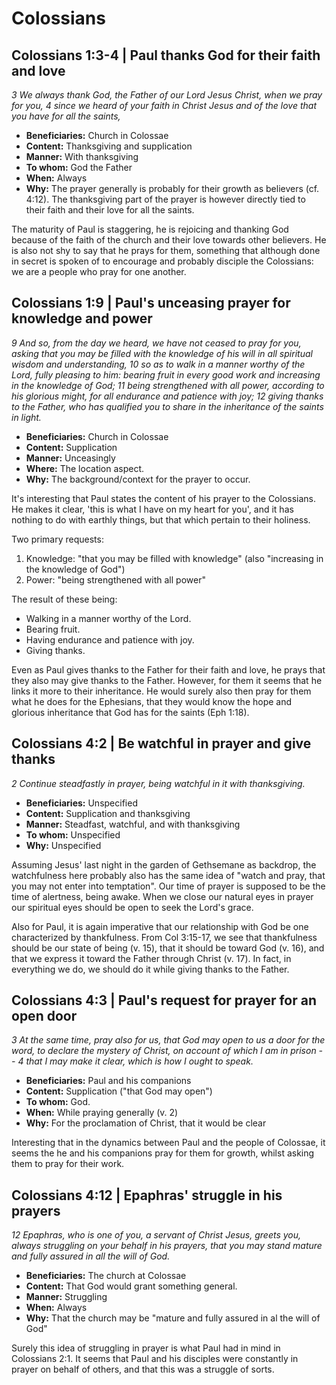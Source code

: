 # Colossians

## Colossians 1:3-4 | Paul thanks God for their faith and love

_3 We always thank God, the Father of our Lord Jesus Christ, when we pray for you,_
_4 since we heard of your faith in Christ Jesus and of the love that you have for all the saints,_

- **Beneficiaries:** Church in Colossae
- **Content:** Thanksgiving and supplication
- **Manner:** With thanksgiving
- **To whom:** God the Father
- **When:** Always
- **Why:** The prayer generally is probably for their growth as believers (cf. 4:12).
  The thanksgiving part of the prayer is however directly tied to their faith and their love for all the saints.

The maturity of Paul is staggering, he is rejoicing and thanking God because of the faith of the church and their love towards other believers.
He is also not shy to say that he prays for them, something that although done in secret is spoken of to encourage and probably disciple the Colossians: we are a people who pray for one another.

## Colossians 1:9 | Paul's unceasing prayer for knowledge and power

_9 And so, from the day we heard, we have not ceased to pray for you,_
_asking that you may be filled with the knowledge of his will in all spiritual wisdom and understanding,_
_10 so as to walk in a manner worthy of the Lord, fully pleasing to him:_
_bearing fruit in every good work and increasing in the knowledge of God;_
_11 being strengthened with all power, according to his glorious might,_
_for all endurance and patience with joy;_
_12 giving thanks to the Father, who has qualified you to share in the inheritance of the saints in light._

- **Beneficiaries:** Church in Colossae
- **Content:** Supplication
- **Manner:** Unceasingly
- **Where:** The location aspect.
- **Why:** The background/context for the prayer to occur.

It's interesting that Paul states the content of his prayer to the Colossians.
He makes it clear, 'this is what I have on my heart for you', and it has nothing to do with earthly things, but that which pertain to their holiness.

Two primary requests:

1. Knowledge: "that you may be filled with knowledge" (also "increasing in the knowledge of God")
2. Power: "being strengthened with all power"

The result of these being: 

- Walking in a manner worthy of the Lord.
- Bearing fruit.
- Having endurance and patience with joy.
- Giving thanks.

Even as Paul gives thanks to the Father for their faith and love, he prays that they also may give thanks to the Father.
However, for them it seems that he links it more to their inheritance.
He would surely also then pray for them what he does for the Ephesians, that they would know the hope and glorious inheritance that God has for the saints (Eph 1:18).

## Colossians 4:2 | Be watchful in prayer and give thanks

_2 Continue steadfastly in prayer, being watchful in it with thanksgiving._

- **Beneficiaries:** Unspecified
- **Content:** Supplication and thanksgiving
- **Manner:** Steadfast, watchful, and with thanksgiving
- **To whom:** Unspecified
- **Why:** Unspecified

Assuming Jesus' last night in the garden of Gethsemane as backdrop, the watchfulness here probably also has the same idea of "watch and pray, that you may not enter into temptation".
Our time of prayer is supposed to be the time of alertness, being awake.
When we close our natural eyes in prayer our spiritual eyes should be open to seek the Lord's grace.

Also for Paul, it is again imperative that our relationship with God be one characterized by thankfulness.
From Col 3:15-17, we see that thankfulness should be our state of being (v. 15), that it should be toward God (v. 16), and that we express it toward the Father through Christ (v. 17).
In fact, in everything we do, we should do it while giving thanks to the Father.

## Colossians 4:3 | Paul's request for prayer for an open door

_3 At the same time, pray also for us, that God may open to us a door for the word, to declare the mystery of Christ, on account of which I am in prison --_
_4 that I may make it clear, which is how I ought to speak._

- **Beneficiaries:** Paul and his companions
- **Content:** Supplication ("that God may open")
- **To whom:** God.
- **When:** While praying generally (v. 2)
- **Why:** For the proclamation of Christ, that it would be clear

Interesting that in the dynamics between Paul and the people of Colossae, it seems the he and his companions pray for them for growth, whilst asking them to pray for their work.

## Colossians 4:12 | Epaphras' struggle in his prayers

_12 Epaphras, who is one of you, a servant of Christ Jesus, greets you,_
_always struggling on your behalf in his prayers,_
_that you may stand mature and fully assured in all the will of God._

- **Beneficiaries:** The church at Colossae
- **Content:** That God would grant something general.
- **Manner:** Struggling
- **When:** Always
- **Why:** That the church may be "mature and fully assured in al the will of God"

Surely this idea of struggling in prayer is what Paul had in mind in Colossians 2:1.
It seems that Paul and his disciples were constantly in prayer on behalf of others, and that this was a struggle of sorts.
